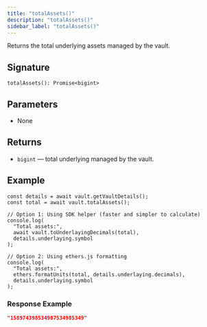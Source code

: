 ```yaml
---
title: "totalAssets()"
description: "totalAssets()"
sidebar_label: "totalAssets()"
---
```


Returns the total underlying assets managed by the vault.

## Signature

```tsx
totalAssets(): Promise<bigint>
```

## Parameters

- None

## Returns

- `bigint` — total underlying managed by the vault.

## Example

```tsx
const details = await vault.getVaultDetails();
const total = await vault.totalAssets();

// Option 1: Using SDK helper (faster and simpler to calculate)
console.log(
  "Total assets:",
  await vault.toUnderlayingDecimals(total),
  details.underlaying.symbol
);

// Option 2: Using ethers.js formatting
console.log(
  "Total assets:",
  ethers.formatUnits(total, details.underlaying.decimals),
  details.underlaying.symbol
);
```

### Response Example

```json
"158974398534987534985349"
```
